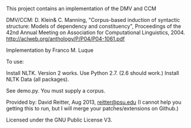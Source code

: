 
This project contains an implementation of the DMV and CCM

DMV/CCM: D. Klein& C. Manning, "Corpus-based induction of syntactic structure: Models of dependency and constituency", Proceedings of the 42nd Annual Meeting on Association for Computational Linguistics, 2004.
http://aclweb.org/anthology/P/P04/P04-1061.pdf

Implementation by Franco M. Luque 


To use:

Install NLTK.  Version 2 works.
Use Python 2.7.  (2.6 should work.)
Install NLTK Data (all packages).

See demo.py.
You must supply a corpus.



Provided by:
David Reitter, Aug 2013, reitter@psu.edu
(I cannot help you getting this to run, but I will merge your patches/extensions on Github.)

Licensed under the GNU Public License V3.
